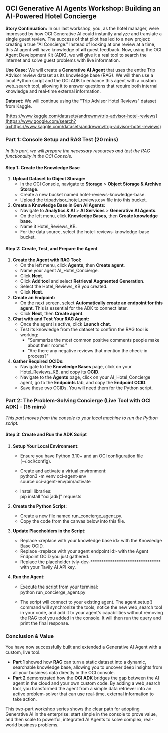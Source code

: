 ## **OCI Generative AI Agents Workshop: Building an AI-Powered Hotel Concierge**

**Story Continuation:** In our last workshop, you, as the hotel manager, were impressed by how OCI Generative AI could instantly analyze and translate a single guest review. The success of that pilot has led to a new project: creating a true "AI Concierge." Instead of looking at one review at a time, this AI agent will have knowledge of **all** guest feedback. Now, using the OCI Agent Development Kit (ADK), we will give it a real tool to search the internet and solve guest problems with live information.

**Use Case:** We will create a **Generative AI Agent** that uses the entire Trip Advisor review dataset as its knowledge base (RAG). We will then use a local Python script and the OCI ADK to enhance this agent with a custom web\_search tool, allowing it to answer questions that require both internal knowledge and real-time external information.

**Dataset:** We will continue using the "Trip Advisor Hotel Reviews" dataset from Kaggle.

[https://www.kaggle.com/datasets/andrewmv/trip-advisor-hotel-reviews](https://www.google.com/search?q=https://www.kaggle.com/datasets/andrewmv/trip-advisor-hotel-reviews)

### **Part 1: Console Setup and RAG Test (20 mins)**

*In this part, we will prepare the necessary resources and test the RAG functionality in the OCI Console.*

#### **Step 1: Create the Knowledge Base**

1. **Upload Dataset to Object Storage:**  
   * In the OCI Console, navigate to **Storage** \> **Object Storage & Archive Storage**.  
   * Create a new bucket named hotel-reviews-knowledge-base.  
   * Upload the tripadvisor\_hotel\_reviews.csv file into this bucket.  
2. **Create a Knowledge Base in Gen AI Agents:**  
   * Navigate to **Analytics & AI** \> **AI Services** \> **Generative AI Agents**.  
   * On the left menu, click **Knowledge Bases**, then **Create knowledge base**.  
   * Name it Hotel\_Reviews\_KB.  
   * For the data source, select the hotel-reviews-knowledge-base bucket.

#### **Step 2: Create, Test, and Prepare the Agent**

1. **Create the Agent with RAG Tool:**  
   * On the left menu, click **Agents**, then **Create agent**.  
   * Name your agent AI\_Hotel\_Concierge.  
   * Click **Next**.  
   * Click **Add tool** and select **Retrieval Augmented Generation**.  
   * Select the Hotel\_Reviews\_KB you created.  
   * Click **Next**.  
2. **Create an Endpoint:**  
   * On the next screen, select **Automatically create an endpoint for this agent**. This is essential for the ADK to connect later.  
   * Click **Next**, then **Create agent**.  
3. **Chat with and Test Your RAG Agent:**  
   * Once the agent is active, click **Launch chat**.  
   * Test its knowledge from the dataset to confirm the RAG tool is working:  
     * "Summarize the most common positive comments people make about their rooms."  
     * "Are there any negative reviews that mention the check-in process?"  
4. **Gather Required OCIDs:**  
   * Navigate to the **Knowledge Bases** page, click on your Hotel\_Reviews\_KB, and copy its **OCID**.  
   * Navigate to the **Agents** page, click on your AI\_Hotel\_Concierge agent, go to the **Endpoints** tab, and copy the **Endpoint OCID**.  
   * Save these two OCIDs. You will need them for the Python script.

### **Part 2: The Problem-Solving Concierge (Live Tool with OCI ADK) \- (15 mins)**

*This part moves from the console to your local machine to run the Python script.*

#### **Step 3: Create and Run the ADK Script**

1. **Setup Your Local Environment:**  
   * Ensure you have Python 3.10+ and an OCI configuration file (\~/.oci/config).  
   * Create and activate a virtual environment:  
     python3 \-m venv oci-agent-env  
     source oci-agent-env/bin/activate

   * Install libraries:  
     pip install "oci\[adk\]" requests

2. **Create the Python Script:**  
   * Create a new file named run\_concierge\_agent.py.  
   * Copy the code from the canvas below into this file.  
3. **Update Placeholders in the Script:**  
   * Replace \<replace with your knowledge base id\> with the Knowledge Base OCID.  
   * Replace \<replace with your agent endpoint id\> with the Agent Endpoint OCID you just gathered.  
   * Replace the placeholder tvly-dev-\*\*\*\*\*\*\*\*\*\*\*\*\*\*\*\*\*\*\*\*\*\*\*\*\*\*\*\*\*\*\*\* with your Tavily AI API key.  
4. **Run the Agent:**  
   * Execute the script from your terminal:  
     python run\_concierge\_agent.py

   * The script will connect to your existing agent. The agent.setup() command will synchronize the tools, notice the new web\_search tool in your code, and add it to your agent's capabilities without removing the RAG tool you added in the console. It will then run the query and print the final response.

### **Conclusion & Value**

You have now successfully built and extended a Generative AI Agent with a custom, live tool.

* **Part 1** showed how **RAG** can turn a static dataset into a dynamic, searchable knowledge base, allowing you to uncover deep insights from all your business data directly in the OCI console.  
* **Part 2** demonstrated how the **OCI ADK** bridges the gap between the AI agent in the cloud and your own custom code. By adding a web\_search tool, you transformed the agent from a simple data retriever into an active problem-solver that can use real-time, external information to take action.

This two-part workshop series shows the clear path for adopting Generative AI in the enterprise: start simple in the console to prove value, and then scale to powerful, integrated AI Agents to solve complex, real-world business problems.
